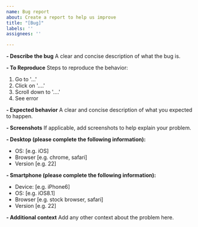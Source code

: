 ```yaml
---
name: Bug report
about: Create a report to help us improve
title: "[Bug]"
labels: ''
assignees: ''

---
```


**- Describe the bug**
A clear and concise description of what the bug is.

**- To Reproduce**
Steps to reproduce the behavior:
1. Go to '...'
2. Click on '....'
3. Scroll down to '....'
4. See error

**- Expected behavior**
A clear and concise description of what you expected to happen.

**- Screenshots**
If applicable, add screenshots to help explain your problem.

**- Desktop (please complete the following information):**
 - OS: [e.g. iOS]
 - Browser [e.g. chrome, safari]
 - Version [e.g. 22]

**- Smartphone (please complete the following information):**
 - Device: [e.g. iPhone6]
 - OS: [e.g. iOS8.1]
 - Browser [e.g. stock browser, safari]
 - Version [e.g. 22]

**- Additional context**
Add any other context about the problem here.
